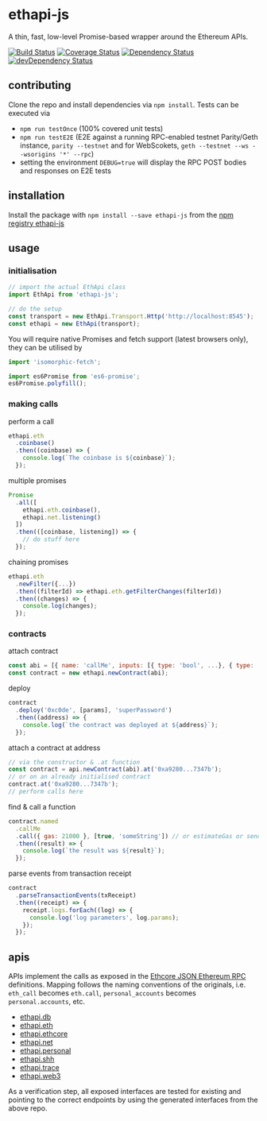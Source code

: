 # ethapi-js

A thin, fast, low-level Promise-based wrapper around the Ethereum APIs.

[![Build Status](https://travis-ci.org/jacogr/ethapi-js.svg?branch=master)](https://travis-ci.org/jacogr/ethapi-js)
[![Coverage Status](https://coveralls.io/repos/github/jacogr/ethapi-js/badge.svg?branch=master)](https://coveralls.io/github/jacogr/ethapi-js?branch=master)
[![Dependency Status](https://david-dm.org/jacogr/ethapi-js.svg)](https://david-dm.org/jacogr/ethapi-js)
[![devDependency Status](https://david-dm.org/jacogr/ethapi-js/dev-status.svg)](https://david-dm.org/jacogr/ethapi-js#info=devDependencies)

## contributing

Clone the repo and install dependencies via `npm install`. Tests can be executed via

- `npm run testOnce` (100% covered unit tests)
- `npm run testE2E` (E2E against a running RPC-enabled testnet Parity/Geth instance, `parity --testnet` and for WebScokets, `geth --testnet --ws --wsorigins '*' --rpc`)
- setting the environment `DEBUG=true` will display the RPC POST bodies and responses on E2E tests

## installation

Install the package with `npm install --save ethapi-js` from the [npm registry ethapi-js](https://www.npmjs.com/package/ethapi-js)

## usage

### initialisation

```javascript
// import the actual EthApi class
import EthApi from 'ethapi-js';

// do the setup
const transport = new EthApi.Transport.Http('http://localhost:8545');  // or .Ws('ws://localhost:8546')
const ethapi = new EthApi(transport);
```

You will require native Promises and fetch support (latest browsers only), they can be utilised by

```javascript
import 'isomorphic-fetch';

import es6Promise from 'es6-promise';
es6Promise.polyfill();
```

### making calls

perform a call

```javascript
ethapi.eth
  .coinbase()
  .then((coinbase) => {
    console.log(`The coinbase is ${coinbase}`);
  });
```

multiple promises

```javascript
Promise
  .all([
    ethapi.eth.coinbase(),
    ethapi.net.listening()
  ])
  .then(([coinbase, listening]) => {
    // do stuff here
  });
```

chaining promises

```javascript
ethapi.eth
  .newFilter({...})
  .then((filterId) => ethapi.eth.getFilterChanges(filterId))
  .then((changes) => {
    console.log(changes);
  });
```

### contracts

attach contract

```javascript
const abi = [{ name: 'callMe', inputs: [{ type: 'bool', ...}, { type: 'string', ...}]}, ...abi...];
const contract = new ethapi.newContract(abi);
```

deploy

```javascript
contract
  .deploy('0xc0de', [params], 'superPassword')
  .then((address) => {
    console.log(`the contract was deployed at ${address}`);
  });
```

attach a contract at address

```javascript
// via the constructor & .at function
const contract = api.newContract(abi).at('0xa9280...7347b');
// or on an already initialised contract
contract.at('0xa9280...7347b');
// perform calls here
```

find & call a function

```javascript
contract.named
  .callMe
  .call({ gas: 21000 }, [true, 'someString']) // or estimateGas or sendTransaction
  .then((result) => {
    console.log(`the result was ${result}`);
  });
```

parse events from transaction receipt

```javascript
contract
  .parseTransactionEvents(txReceipt)
  .then((receipt) => {
    receipt.logs.forEach((log) => {
      console.log('log parameters', log.params);
    });
  });
```

## apis

APIs implement the calls as exposed in the [Ethcore JSON Ethereum RPC](https://github.com/ethcore/ethereum-rpc-json/) definitions. Mapping follows the naming conventions of the originals, i.e. `eth_call` becomes `eth.call`, `personal_accounts` becomes `personal.accounts`, etc.

- [ethapi.db](https://github.com/ethcore/ethereum-rpc-json/blob/master/interfaces.md#db)
- [ethapi.eth](https://github.com/ethcore/ethereum-rpc-json/blob/master/interfaces.md#eth)
- [ethapi.ethcore](https://github.com/ethcore/ethereum-rpc-json/blob/master/interfaces.md#ethcore)
- [ethapi.net](https://github.com/ethcore/ethereum-rpc-json/blob/master/interfaces.md#net)
- [ethapi.personal](https://github.com/ethcore/ethereum-rpc-json/blob/master/interfaces.md#personal)
- [ethapi.shh](https://github.com/ethcore/ethereum-rpc-json/blob/master/interfaces.md#shh)
- [ethapi.trace](https://github.com/ethcore/ethereum-rpc-json/blob/master/interfaces.md#trace)
- [ethapi.web3](https://github.com/ethcore/ethereum-rpc-json/blob/master/interfaces.md#web3)

As a verification step, all exposed interfaces are tested for existing and pointing to the correct endpoints by using the generated interfaces from the above repo.
